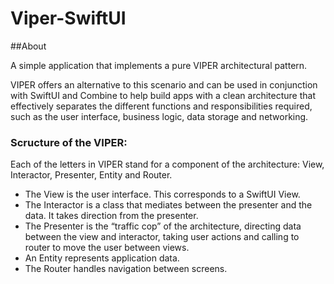 # Viper-SwiftUI


##About

A simple application that implements a pure VIPER architectural pattern.

VIPER offers an alternative to this scenario and can be used in conjunction with SwiftUI and Combine to help build apps with a clean architecture that effectively separates the different functions and responsibilities required, such as the user interface, business logic, data storage and networking.


### Scructure of the VIPER:

Each of the letters in VIPER stand for a component of the architecture: View, Interactor, Presenter, Entity and Router.

- The View is the user interface. This corresponds to a SwiftUI View.
- The Interactor is a class that mediates between the presenter and the data. It takes direction from the presenter.
- The Presenter is the “traffic cop” of the architecture, directing data between the view and interactor, taking user actions and calling to router to move the user between views.
- An Entity represents application data.
- The Router handles navigation between screens. 

